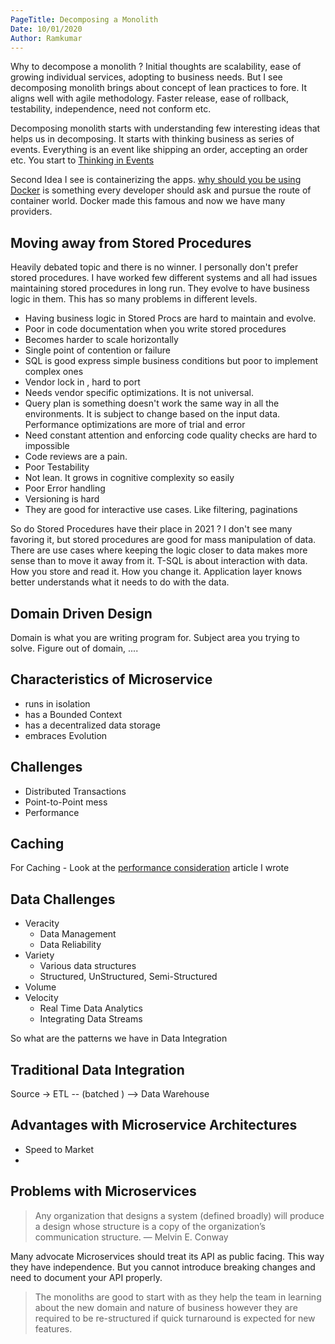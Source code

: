 ```yaml
---
PageTitle: Decomposing a Monolith
Date: 10/01/2020
Author: Ramkumar
---
```



Why to decompose a monolith ? Initial thoughts are scalability, ease of growing individual services, adopting to business needs. But I see decomposing monolith brings about concept of lean practices to fore. It aligns well with agile methodology. Faster release, ease of rollback, testability, independence, need not conform etc.

Decomposing monolith starts with understanding few interesting ideas that helps us in decomposing. It starts with thinking business as series of events. Everything is an event like shipping an order, accepting an order etc. You start to [Thinking in Events](https://martin.kleppmann.com/papers/debs21-keynote.pdf)

Second Idea I see is containerizing the apps. [why should you be using Docker](https://www.freecodecamp.org/news/what-is-docker-used-for-a-docker-container-tutorial-for-beginners/) is something every developer should ask and pursue the route of container world. Docker made this famous and now we have many providers. 


## Moving away from Stored Procedures

Heavily debated topic and there is no winner. I personally don't prefer stored procedures. I have worked few different systems and all had issues maintaining stored procedures in long run. They evolve to have business logic in them. This has so many problems in different levels. 

- Having business logic in Stored Procs are hard to maintain and evolve. 
- Poor in code documentation when you write stored procedures
- Becomes harder to scale horizontally
- Single point of contention or failure 
- SQL is good express simple business conditions but poor to implement complex ones
- Vendor lock in , hard to port 
- Needs vendor specific optimizations. It is not universal. 
- Query plan is something doesn't work the same way in all the environments. It is subject to change based on the input data. Performance optimizations are more of trial and error
- Need constant attention and enforcing code quality checks are hard to impossible
- Code reviews are a pain. 
- Poor Testability 
- Not lean. It grows in cognitive complexity so easily
- Poor Error handling
- Versioning is hard
- They are good for interactive use cases. Like filtering, paginations


So do Stored Procedures have their place in 2021 ? I don't see many favoring it, but stored procedures are good for mass manipulation of data. There are use cases where keeping the logic closer to data makes more sense than to move it away from it.  T-SQL is about interaction with data. How you store and read it. How you change it. Application layer knows better understands what it needs to do with the data. 


## Domain Driven Design 

Domain is what you are writing program for. Subject area you trying to solve. Figure out of domain, ....


## Characteristics of Microservice

- runs in isolation
- has a Bounded Context
- has a decentralized data storage
- embraces Evolution

## Challenges 

- Distributed Transactions
- Point-to-Point mess
- Performance


## Caching

For Caching - Look at the [performance consideration](https://staticfire.site/content/performance/) article I wrote 


## Data Challenges

- Veracity
    - Data Management
    - Data Reliability 
- Variety
    - Various data structures
    - Structured, UnStructured, Semi-Structured
- Volume
- Velocity
    - Real Time Data Analytics
    - Integrating Data Streams 

So what are the patterns we have in Data Integration

## Traditional Data Integration

Source -> ETL -- (batched ) --> Data Warehouse 


## Advantages with Microservice Architectures

- Speed to Market
- 


## Problems with Microservices

> Any organization that designs a system (defined broadly) will produce a design whose structure is a copy of    the organization’s communication structure. — Melvin E. Conway

Many advocate Microservices should treat its API as public facing. This way they have independence. But you cannot introduce breaking changes and need to document your API properly.

> The monoliths are good to start with as they help the team in learning about the new domain and nature of business however they are required to be re-structured if quick turnaround is expected for new features.



